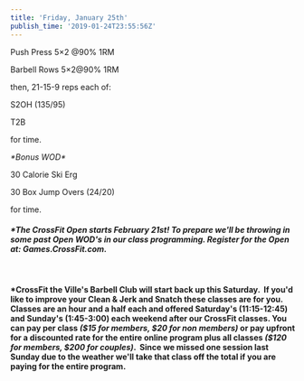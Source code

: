```yaml
---
title: 'Friday, January 25th'
publish_time: '2019-01-24T23:55:56Z'
---
```


Push Press 5×2 \@90% 1RM

Barbell Rows 5×2\@90% 1RM

then, 21-15-9 reps each of:

S2OH (135/95)

T2B

for time.

*\*Bonus WOD\**

30 Calorie Ski Erg

30 Box Jump Overs (24/20)

for time.

#### ***\*The CrossFit Open starts February 21st! To prepare we'll be throwing in some past Open WOD's in our class programming. Register for the Open at: Games.CrossFit.com.***

 

#### **\*CrossFit the Ville's Barbell Club will start back up this Saturday.  If you'd like to improve your Clean & Jerk and Snatch these classes are for you.** **Classes are an hour and a half each and offered Saturday's (11:15-12:45) and Sunday's (1:45-3:00) each weekend after our CrossFit classes. You can pay per class *(\$15 for members, \$20 for non members)* or pay upfront for a discounted rate for the entire online program plus all classes *(\$120 for members, \$200 for couples)*.  Since we missed one session last Sunday due to the weather we'll take that class off the total if you are paying for the entire program.**
